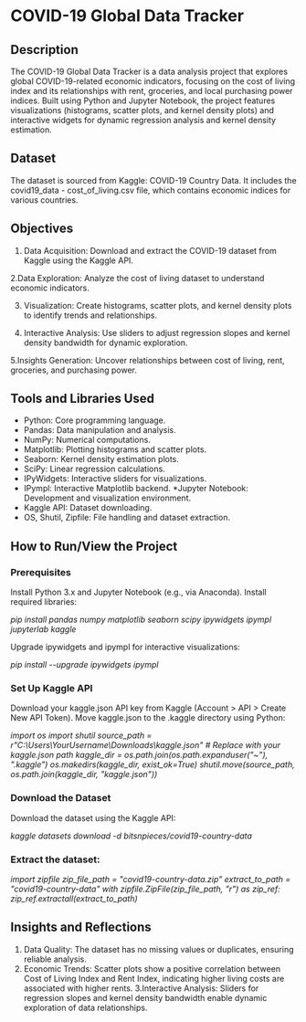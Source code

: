 # COVID-19 Global Data Tracker

## Description

The COVID-19 Global Data Tracker is a data analysis project that explores global COVID-19-related economic indicators, focusing on the cost of living index and its relationships with rent, groceries, and local purchasing power indices. Built using Python and Jupyter Notebook, the project features visualizations (histograms, scatter plots, and kernel density plots) and interactive widgets for dynamic regression analysis and kernel density estimation.

## Dataset

The dataset is sourced from Kaggle: COVID-19 Country Data. It includes the covid19_data - cost_of_living.csv file, which contains economic indices for various countries.

## Objectives
1. Data Acquisition: Download and extract the COVID-19 dataset from Kaggle using the Kaggle API.
   
2.Data Exploration: Analyze the cost of living dataset to understand economic indicators.

3. Visualization: Create histograms, scatter plots, and kernel density plots to identify trends and relationships.



4. Interactive Analysis: Use sliders to adjust regression slopes and kernel density bandwidth for dynamic exploration.

5.Insights Generation: Uncover relationships between cost of living, rent, groceries, and purchasing power.

## Tools and Libraries Used
* Python: Core programming language.
* Pandas: Data manipulation and analysis.
* NumPy: Numerical computations.
* Matplotlib: Plotting histograms and scatter plots.
* Seaborn: Kernel density estimation plots.
* SciPy: Linear regression calculations.
* IPyWidgets: Interactive sliders for visualizations.
* IPympl: Interactive Matplotlib backend.
*Jupyter Notebook: Development and visualization environment.
* Kaggle API: Dataset downloading.
* OS, Shutil, Zipfile: File handling and dataset extraction.

## How to Run/View the Project

### Prerequisites
Install Python 3.x and Jupyter Notebook (e.g., via Anaconda).
Install required libraries:

*pip install pandas numpy matplotlib seaborn scipy ipywidgets ipympl jupyterlab kaggle*

Upgrade ipywidgets and ipympl for interactive visualizations:

*pip install --upgrade ipywidgets ipympl*

### Set Up Kaggle API

Download your kaggle.json API key from Kaggle (Account > API > Create New API Token).
Move kaggle.json to the .kaggle directory using Python:

*import os
import shutil
source_path = r"C:\Users\YourUsername\Downloads\kaggle.json"  # Replace with your kaggle.json path
kaggle_dir = os.path.join(os.path.expanduser("~"), ".kaggle")
os.makedirs(kaggle_dir, exist_ok=True)
shutil.move(source_path, os.path.join(kaggle_dir, "kaggle.json"))*

### Download the Dataset

Download the dataset using the Kaggle API:

*kaggle datasets download -d bitsnpieces/covid19-country-data*



### Extract the dataset:

*import zipfile
zip_file_path = "covid19-country-data.zip"
extract_to_path = "covid19-country-data"
with zipfile.ZipFile(zip_file_path, "r") as zip_ref:
    zip_ref.extractall(extract_to_path)*

## Insights and Reflections
1. Data Quality: The dataset has no missing values or duplicates, ensuring reliable analysis.
2. Economic Trends: Scatter plots show a positive correlation between Cost of Living Index and Rent Index, indicating higher living costs are associated with higher rents.
3.Interactive Analysis: Sliders for regression slopes and kernel density bandwidth enable dynamic exploration of data relationships.



